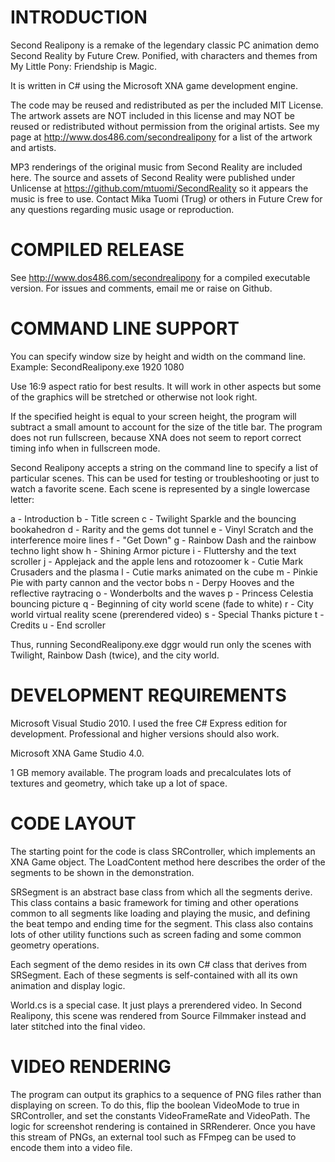 INTRODUCTION
============

Second Realipony is a remake of the legendary classic PC animation demo Second Reality by Future Crew. Ponified, with characters and themes from My Little Pony: Friendship is Magic.

It is written in C# using the Microsoft XNA game development engine.

The code may be reused and redistributed as per the included MIT License.  The artwork assets are NOT included in this license and may NOT be reused or redistributed without permission from the original artists.  See my page at http://www.dos486.com/secondrealipony for a list of the artwork and artists.

MP3 renderings of the original music from Second Reality are included here.  The source and assets of Second Reality were published under Unlicense at https://github.com/mtuomi/SecondReality so it appears the music is free to use.  Contact Mika Tuomi (Trug) or others in Future Crew for any questions regarding music usage or reproduction.


COMPILED RELEASE
================

See http://www.dos486.com/secondrealipony for a compiled executable version.  For issues and comments, email me or raise on Github.


COMMAND LINE SUPPORT
====================

You can specify window size by height and width on the command line.  Example: SecondRealipony.exe 1920 1080

Use 16:9 aspect ratio for best results.  It will work in other aspects but some of the graphics will be stretched or otherwise not look right.

If the specified height is equal to your screen height, the program will subtract a small amount to account for the size of the title bar.  The program does not run fullscreen, because XNA does not seem to report correct timing info when in fullscreen mode.

Second Realipony accepts a string on the command line to specify a list of particular scenes.  This can be used for testing or troubleshooting or just to watch a favorite scene.  Each scene is represented by a single lowercase letter:

a - Introduction
b - Title screen
c - Twilight Sparkle and the bouncing bookahedron
d - Rarity and the gems dot tunnel
e - Vinyl Scratch and the interference moire lines
f - "Get Down"
g - Rainbow Dash and the rainbow techno light show
h - Shining Armor picture
i - Fluttershy and the text scroller
j - Applejack and the apple lens and rotozoomer
k - Cutie Mark Crusaders and the plasma
l - Cutie marks animated on the cube
m - Pinkie Pie with party cannon and the vector bobs
n - Derpy Hooves and the reflective raytracing
o - Wonderbolts and the waves
p - Princess Celestia bouncing picture
q - Beginning of city world scene (fade to white)
r - City world virtual reality scene (prerendered video)
s - Special Thanks picture
t - Credits
u - End scroller

Thus, running SecondRealipony.exe dggr would run only the scenes with Twilight, Rainbow Dash (twice), and the city world.



DEVELOPMENT REQUIREMENTS
========================

Microsoft Visual Studio 2010.  I used the free C# Express edition for development.  Professional and higher versions should also work.

Microsoft XNA Game Studio 4.0.

1 GB memory available.  The program loads and precalculates lots of textures and geometry, which take up a lot of space.


CODE LAYOUT
===========

The starting point for the code is class SRController, which implements an XNA Game object.  The LoadContent method here describes the order of the segments to be shown in the demonstration.  

SRSegment is an abstract base class from which all the segments derive.  This class contains a basic framework for timing and other operations common to all segments like loading and playing the music, and defining the beat tempo and ending time for the segment.  This class also contains lots of other utility functions such as screen fading and some common geometry operations.

Each segment of the demo resides in its own C# class that derives from SRSegment.  Each of these segments is self-contained with all its own animation and display logic.

World.cs is a special case.  It just plays a prerendered video.  In Second Realipony, this scene was rendered from Source Filmmaker instead and later stitched into the final video.


VIDEO RENDERING
===============

The program can output its graphics to a sequence of PNG files rather than displaying on screen.  To do this, flip the boolean VideoMode to true in SRController, and set the constants VideoFrameRate and VideoPath.  The logic for screenshot rendering is contained in SRRenderer.  Once you have this stream of PNGs, an external tool such as FFmpeg can be used to encode them into a video file.
